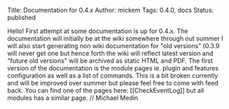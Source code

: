 Title: Documentation for 0.4.x
Author: mickem
Tags: 0.4.0, docs
Status: published

Hello! First attempt at some documentation is up for 0.4.x. The
documentation will initially be at the wiki somewhere through out summer
I will also start generating non wiki documentation for "old versions"
(0.3.9 will never get one but hence forth the wiki will reflect latest
version and "future old versions" will be archived as static HTML and
PDF. The first version of the documentation is the module pages ie.
plugin and features configuration as well as a list of commands. This is
a bit broken currently and will be improved over summer but please feel
free to come with feed back. You can find one of the pages here:
\[\[CheckEventLog\]\] but all modules has a similar page. // Michael
Medin
